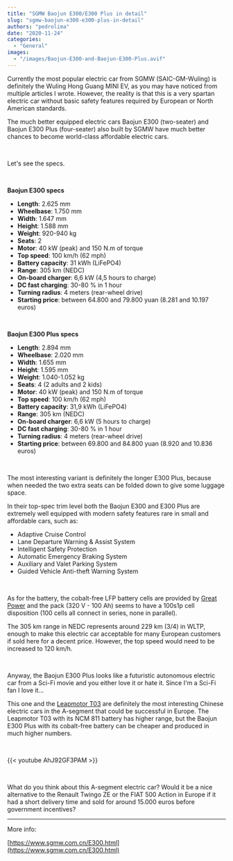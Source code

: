 ```yaml
---
title: "SGMW Baojun E300/E300 Plus in detail"
slug: "sgmw-baojun-e300-e300-plus-in-detail"
authors: "pedrolima"
date: "2020-11-24"
categories:
  - "General"
images:
  - "/images/Baojun-E300-and-Baojun-E300-Plus.avif"
---
```


Currently the most popular electric car from SGMW (SAIC-GM-Wuling) is definitely the Wuling Hong Guang MINI EV, as you may have noticed from multiple articles I wrote. However, the reality is that this is a very spartan electric car without basic safety features required by European or North American standards.

The much better equipped electric cars Baojun E300 (two-seater) and Baojun E300 Plus (four-seater) also built by SGMW have much better chances to become world-class affordable electric cars.

 

Let's see the specs.

 

**Baojun E300 specs**

- **Length**: 2.625 mm
- **Wheelbase**: 1.750 mm
- **Width**: 1.647 mm
- **Height**: 1.588 mm
- **Weight**: 920-940 kg
- **Seats**: 2
- **Motor**: 40 kW (peak) and 150 N.m of torque
- **Top speed**: 100 km/h (62 mph)
- **Battery capacity**: 31 kWh (LiFePO4)
- **Range**: 305 km (NEDC)
- **On-board charger**: 6,6 kW (4,5 hours to charge)
- **DC fast charging**: 30-80 % in 1 hour
- **Turning radius**: 4 meters (rear-wheel drive)
- **Starting price**: between 64.800 and 79.800 yuan (8.281 and 10.197 euros)

 

**Baojun E300 Plus specs**

- **Length**: 2.894 mm
- **Wheelbase**: 2.020 mm
- **Width**: 1.655 mm
- **Height**: 1.595 mm
- **Weight**: 1.040-1.052 kg
- **Seats**: 4 (2 adults and 2 kids)
- **Motor**: 40 kW (peak) and 150 N.m of torque
- **Top speed**: 100 km/h (62 mph)
- **Battery capacity**: 31,9 kWh (LiFePO4)
- **Range**: 305 km (NEDC)
- **On-board charger**: 6,6 kW (5 hours to charge)
- **DC fast charging**: 30-80 % in 1 hour
- **Turning radius**: 4 meters (rear-wheel drive)
- **Starting price**: between 69.800 and 84.800 yuan (8.920 and 10.836 euros)

 

The most interesting variant is definitely the longer E300 Plus, because when needed the two extra seats can be folded down to give some luggage space.

In their top-spec trim level both the Baojun E300 and E300 Plus are extremely well equipped with modern safety features rare in small and affordable cars, such as:

- Adaptive Cruise Control
- Lane Departure Warning & Assist System
- Intelligent Safety Protection
- Automatic Emergency Braking System
- Auxiliary and Valet Parking System
- Guided Vehicle Anti-theft Warning System

 

As for the battery, the cobalt-free LFP battery cells are provided by [Great Power](http://www.greatpower.net/) and the pack (320 V - 100 Ah) seems to have a 100s1p cell disposition (100 cells all connect in series, none in parallel).

The 305 km range in NEDC represents around 229 km (3/4) in WLTP, enough to make this electric car acceptable for many European customers if sold here for a decent price. However, the top speed would need to be increased to 120 km/h.

 

Anyway, the Baojun E300 Plus looks like a futuristic autonomous electric car from a Sci-Fi movie and you either love it or hate it. Since I'm a Sci-Fi fan I love it...

This one and the [Leapmotor T03](/2020/08/03/leapmotor-t03-great-small-electric-car/) are definitely the most interesting Chinese electric cars in the A-segment that could be successful in Europe. The Leapmotor T03 with its NCM 811 battery has higher range, but the Baojun E300 Plus with its cobalt-free battery can be cheaper and produced in much higher numbers.

 

{{< youtube AhJ92GF3PAM >}}

 

What do you think about this A-segment electric car? Would it be a nice alternative to the Renault Twingo ZE or the FIAT 500 Action in Europe if it had a short delivery time and sold for around 15.000 euros before government incentives?

---

More info:

[https://www.sgmw.com.cn/E300.html](https://www.sgmw.com.cn/E300.html)

